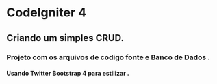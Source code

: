 # CodeIgniter 4

## Criando um simples CRUD.

### Projeto com os arquivos de codigo fonte e Banco de Dados .

#### Usando Twitter Bootstrap 4 para estilizar .